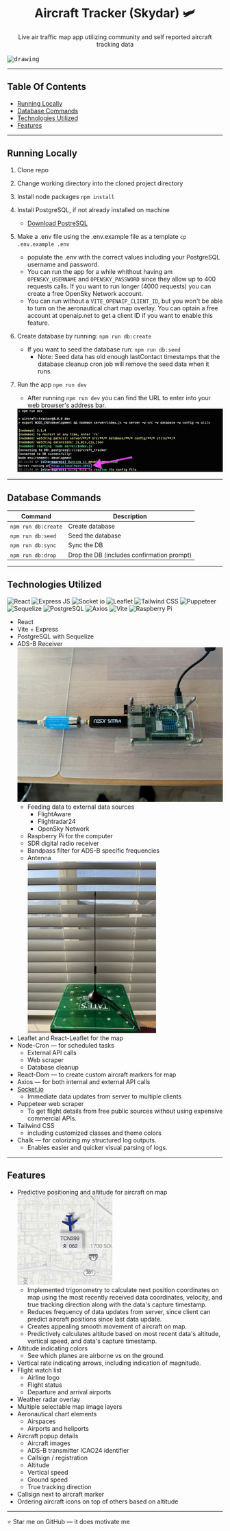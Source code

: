 <h1 align="center">Aircraft Tracker (Skydar) 🛩️</h1>
<div align="center">Live air traffic map app utilizing community and self reported aircraft tracking data</div>
</br>

<kbd>
  <img src="./public/assets/app-screenshot.png" alt="drawing" alt="Screenshot of the ADS-B receiver"/>
</kbd>

---
## Table Of Contents

- [Running Locally](#running-locally)
- [Database Commands](#database-commands)
- [Technologies Utilized](#technologies-utilized)
- [Features](#features)

---
## Running Locally

1. Clone repo
2. Change working directory into the cloned project directory
3. Install node packages `npm install`

4. Install PostgreSQL, if not already installed on machine

   - [Download PostreSQL](https://www.postgresql.org/download/)

5. Make a .env file using the .env.example file as a template `cp .env.example .env`

   - populate the .env with the correct values including your PostgreSQL username and password.
   - You can run the app for a while whithout having am `OPENSKY_USERNAME` and `OPENSKY_PASSWORD` since they allow up to 400 requests calls. If you want to run longer (4000 requests) you can create a free OpenSky Network account.
   - You can run without a `VITE_OPENAIP_CLIENT_ID`, but you won't be able to turn on the aeronautical chart map overlay. You can optain a free account at openaip.net to get a client ID if you want to enable this feature.

6. Create database by running: `npm run db:create`

   - If you want to seed the database run: `npm run db:seed`
     - Note: Seed data has old enough lastContact timestamps that the database cleanup cron job will remove the seed data when it runs.

7. Run the app `npm run dev`
   - After running `npm run dev` you can find the URL to enter into your web browser's address bar.
    <kbd>
      <img src="./public/assets/Running-app-url.png" alt="drawing" alt="Screenshot of terminal output from npm run dev"/>
    </kbd>

---
## Database Commands

| Command             | Description                                |
| ------------------- | ------------------------------------------ |
| `npm run db:create` | Create database                            |
| `npm run db:seed`   | Seed the database                          |
| `npm run db:sync`   | Sync the DB                                |
| `npm run db:drop`   | Drop the DB (includes confirmation prompt) |

---
## Technologies Utilized

![React](https://img.shields.io/badge/React-20232A?style=for-the-badge&logo=react&logoColor=61DAFB)
![Express JS](https://img.shields.io/badge/Express%20js-000000?style=for-the-badge&logo=express&logoColor=white)
![Socket io](https://img.shields.io/badge/Socket.io-010101?&style=for-the-badge&logo=Socket.io&logoColor=white)
![Leaflet](https://img.shields.io/badge/Leaflet-199900?style=for-the-badge&logo=Leaflet&logoColor=white)
![Tailwind CSS](https://img.shields.io/badge/Tailwind_CSS-38B2AC?style=for-the-badge&logo=tailwind-css&logoColor=white)
![Puppeteer](https://img.shields.io/badge/Puppeteer-40B5A4?style=for-the-badge&logo=Puppeteer&logoColor=white)
![Sequelize](https://img.shields.io/badge/Sequelize-52B0E7?style=for-the-badge&logo=Sequelize&logoColor=white)
![PostgreSQL](https://img.shields.io/badge/PostgreSQL-316192?style=for-the-badge&logo=postgresql&logoColor=white)
![Axios](https://img.shields.io/badge/axios-671ddf?&style=for-the-badge&logo=axios&logoColor=white)
![Vite](https://img.shields.io/badge/Vite-B73BFE?style=for-the-badge&logo=vite&logoColor=FFD62E)
![Raspberry Pi](https://img.shields.io/badge/Raspberry%20Pi-A22846?style=for-the-badge&logo=Raspberry%20Pi&logoColor=white)

- React
- Vite + Express
- PostgreSQL with Sequelize
- ADS-B Receiver  
    <kbd>
      <img src="./public/assets/ads-b-receiver.jpeg" alt="drawing" width="500" alt="Screenshot of the ADS-B receiver"/>
    </kbd>
  - Feeding data to external data sources
    - FlightAware
    - Flightradar24
    - OpenSky Network
  - Raspberry Pi for the computer
  - SDR digital radio receiver
  - Bandpass filter for ADS-B specific frequencies
  - Antenna  
    <kbd>
      <img src="./public/assets/ads-b-receiver-antenna.jpeg" alt="drawing" width="300" alt="Screenshot of the ADS-B receiver antenna"/>
    </kbd>
- Leaflet and React-Leaflet for the map
- Node-Cron — for scheduled tasks
  - External API calls
  - Web scraper
  - Database cleanup
- React-Dom — to create custom aircraft markers for map
- Axios — for both internal and external API calls
- [Socket.io](http://Socket.io)
  - Immediate data updates from server to multiple clients
- Puppeteer web scraper
  - To get flight details from free public sources without using expensive commercial APIs.
- Tailwind CSS
  - including customized classes and theme colors
- Chalk — for colorizing my structured log outputs.
  - Enables easier and quicker visual parsing of logs.

---
## Features

- Predictive positioning and altitude for aircraft on map  
  <kbd>
    <img src="./public/assets/predictive-positioning.gif" alt="drawing" alt="Screenshot of the ADS-B receiver antenna"/>
  </kbd>
  - Implemented trigonometry to calculate next position coordinates on map using the most recently received data coordinates, velocity, and true tracking direction along with the data's capture timestamp.
  - Reduces frequency of data updates from server, since client can predict aircraft positions since last data update.
  - Creates appealing smooth movement of aircraft on map.
  - Predictively calculates altitude based on most recent data's altitude, vertical speed, and data's capture timestamp.  
- Altitude indicating colors
  - See which planes are airborne vs on the ground.
- Vertical rate indicating arrows, including indication of magnitude.
- Flight watch list
  - Airline logo
  - Flight status
  - Departure and arrival airports
- Weather radar overlay
- Multiple selectable map image layers
- Aeronautical chart elements
  - Airspaces
  - Airports and heliports
- Aircraft popup details
  - Aircraft images
  - ADS-B transmitter ICAO24 identifier
  - Callsign / registration
  - Altitude
  - Vertical speed
  - Ground speed
  - True tracking direction
- Callsign next to aircraft marker
- Ordering aircraft icons on top of others based on altitude

---
:star: Star me on GitHub — it does motivate me
